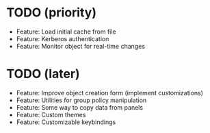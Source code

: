 # TODO (priority)

* Feature: Load initial cache from file
* Feature: Kerberos authentication
* Feature: Monitor object for real-time changes

# TODO (later)

* Feature: Improve object creation form (implement customizations)
* Feature: Utilities for group policy manipulation
* Feature: Some way to copy data from panels
* Feature: Custom themes
* Feature: Customizable keybindings

